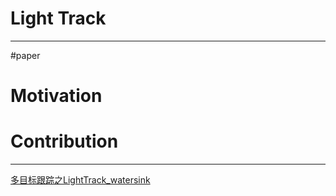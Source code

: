 # Light Track 
---
#paper 
# Motivation

# Contribution


---

[多目标跟踪之LightTrack_watersink](https://blog.csdn.net/qq_14845119/article/details/90315039)

